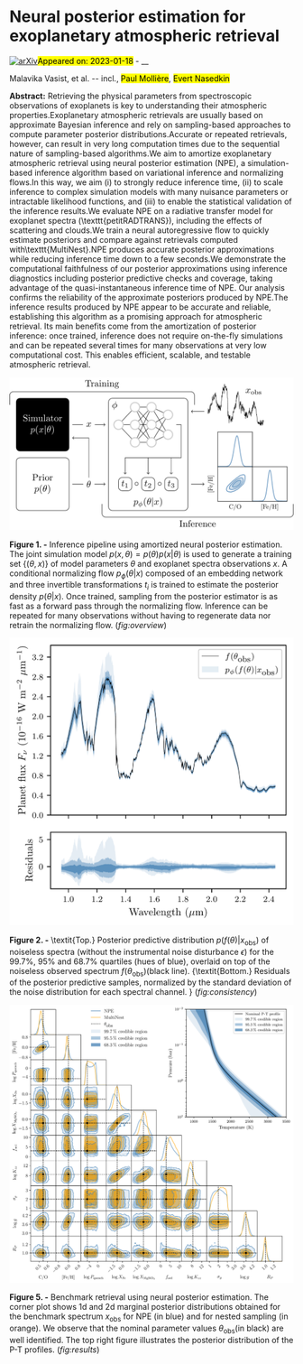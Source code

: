 <div class="macros" style="visibility:hidden;">
$\newcommand{\ensuremath}{}$
$\newcommand{\xspace}{}$
$\newcommand{\object}[1]{\texttt{#1}}$
$\newcommand{\farcs}{{.}''}$
$\newcommand{\farcm}{{.}'}$
$\newcommand{\arcsec}{''}$
$\newcommand{\arcmin}{'}$
$\newcommand{\ion}[2]{#1#2}$
$\newcommand{\textsc}[1]{\textrm{#1}}$
$\newcommand{\hl}[1]{\textrm{#1}}$
$\newcommand{\knowing}{|}$
$\newcommand{\}{hyper}$</div>

<div class="macros" style="visibility:hidden;">
$\newcommand{$\ensuremath$}{}$
$\newcommand{$\xspace$}{}$
$\newcommand{$\object$}[1]{\texttt{#1}}$
$\newcommand{$\farcs$}{{.}''}$
$\newcommand{$\farcm$}{{.}'}$
$\newcommand{$\arcsec$}{''}$
$\newcommand{$\arcmin$}{'}$
$\newcommand{$\ion$}[2]{#1#2}$
$\newcommand{$\textsc$}[1]{\textrm{#1}}$
$\newcommand{$\hl$}[1]{\textrm{#1}}$
$\newcommand{$\knowing$}{|}$
$\newcommand{\}{hyper}$</div>



<div id="title">

# Neural posterior estimation for exoplanetary atmospheric retrieval

</div>
<div id="comments">

[![arXiv](https://img.shields.io/badge/arXiv-2301.06575-b31b1b.svg)](https://arxiv.org/abs/2301.06575)<mark>Appeared on: 2023-01-18</mark> - __

</div>
<div id="authors">

Malavika Vasist, et al. -- incl., <mark>Paul Mollière</mark>, <mark>Evert Nasedkin</mark>

</div>
<div id="abstract">

**Abstract:** Retrieving the physical parameters from spectroscopic observations of exoplanets is key to understanding their atmospheric properties.Exoplanetary atmospheric retrievals are usually based on approximate Bayesian inference and rely on sampling-based approaches to compute parameter posterior distributions.Accurate or repeated retrievals, however, can result in very long computation times due to the sequential nature of sampling-based algorithms.We aim to amortize exoplanetary atmospheric retrieval using neural posterior estimation (NPE), a simulation-based inference algorithm based on variational inference and normalizing flows.In this way, we aim (i) to strongly reduce inference time, (ii) to scale inference to complex simulation models with many nuisance parameters or intractable likelihood functions, and (iii) to enable the statistical validation of the inference results.We evaluate NPE on a radiative transfer model for exoplanet spectra (\texttt{petitRADTRANS}), including the effects of scattering and clouds.We train a neural autoregressive flow to quickly estimate posteriors and compare against retrievals computed with\texttt{MultiNest}.NPE produces accurate posterior approximations while reducing inference time down to a few seconds.We demonstrate the computational faithfulness of our posterior approximations using inference diagnostics including posterior predictive checks and coverage, taking advantage of the quasi-instantaneous inference time of NPE. Our analysis confirms the reliability of the approximate posteriors produced by NPE.The inference results produced by NPE appear to be accurate and reliable, establishing this algorithm as a promising approach for atmospheric retrieval. Its main benefits come from the amortization of posterior inference: once trained, inference does not require on-the-fly simulations and can be repeated several times for many observations at very low computational cost. This enables efficient, scalable, and testable atmospheric retrieval.

</div>

<div id="div_fig1">

<img src="tmp_2301.06575/./plots/fig1.png" alt="Fig1" width="100%"/>

**Figure 1. -** Inference pipeline using amortized neural posterior estimation. The joint simulation model $p(x,\theta)=p(\theta)p(x|\theta)$ is used to generate a training set $\{ (\theta, x) \}$ of model parameters $\theta$ and exoplanet spectra observations $x$. A conditional normalizing flow $p_\phi(\theta|x)$ composed of an embedding network and three invertible transformations $t_i$ is trained to estimate the posterior density $p(\theta|x)$. Once trained, sampling from the posterior estimator is as fast as a forward pass through the normalizing flow. Inference can be repeated for many observations without having to regenerate data nor retrain the normalizing flow. (*fig:overview*)

</div>
<div id="div_fig2">

<img src="tmp_2301.06575/./plots/consistency_wlfixed.png" alt="Fig2" width="100%"/>

**Figure 2. -** \textit{Top.} Posterior predictive distribution $p(f(\theta)|x_\text{obs})$ of noiseless spectra (without the instrumental noise disturbance $\epsilon$) for the $99.7\%$, $95\%$ and $68.7\%$ quartiles (hues of blue), overlaid on top of the noiseless observed spectrum $f(\theta_\text{obs})$(black line). {\textit{Bottom.} Residuals of the posterior predictive samples, normalized by the standard deviation of the noise distribution for each spectral channel.
    } (*fig:consistency*)

</div>
<div id="div_fig3">

<img src="tmp_2301.06575/./plots/output-figure0.png" alt="Fig5" width="100%"/>

**Figure 5. -** Benchmark retrieval using neural posterior estimation. The corner plot shows 1d and 2d marginal posterior distributions obtained for the benchmark spectrum $x_\text{obs}$ for NPE (in blue) and for nested sampling (in orange). We observe that the nominal parameter values $\theta_\text{obs}$(in black) are well identified. The top right figure illustrates the posterior distribution of the P-T profiles.  (*fig:results*)

</div>